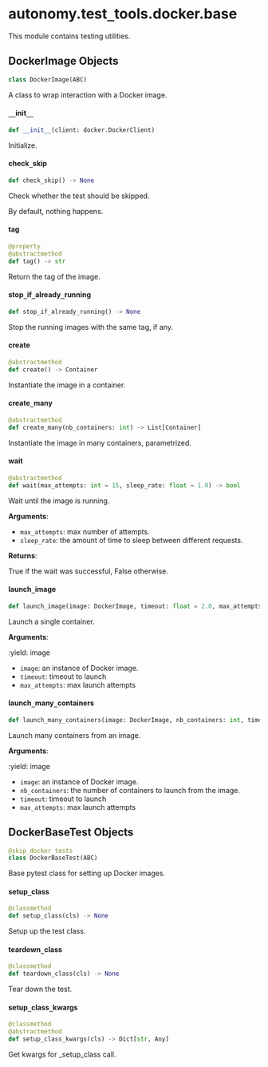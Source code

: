<a id="autonomy.test_tools.docker.base"></a>

# autonomy.test`_`tools.docker.base

This module contains testing utilities.

<a id="autonomy.test_tools.docker.base.DockerImage"></a>

## DockerImage Objects

```python
class DockerImage(ABC)
```

A class to wrap interaction with a Docker image.

<a id="autonomy.test_tools.docker.base.DockerImage.__init__"></a>

#### `__`init`__`

```python
def __init__(client: docker.DockerClient)
```

Initialize.

<a id="autonomy.test_tools.docker.base.DockerImage.check_skip"></a>

#### check`_`skip

```python
def check_skip() -> None
```

Check whether the test should be skipped.

By default, nothing happens.

<a id="autonomy.test_tools.docker.base.DockerImage.tag"></a>

#### tag

```python
@property
@abstractmethod
def tag() -> str
```

Return the tag of the image.

<a id="autonomy.test_tools.docker.base.DockerImage.stop_if_already_running"></a>

#### stop`_`if`_`already`_`running

```python
def stop_if_already_running() -> None
```

Stop the running images with the same tag, if any.

<a id="autonomy.test_tools.docker.base.DockerImage.create"></a>

#### create

```python
@abstractmethod
def create() -> Container
```

Instantiate the image in a container.

<a id="autonomy.test_tools.docker.base.DockerImage.create_many"></a>

#### create`_`many

```python
@abstractmethod
def create_many(nb_containers: int) -> List[Container]
```

Instantiate the image in many containers, parametrized.

<a id="autonomy.test_tools.docker.base.DockerImage.wait"></a>

#### wait

```python
@abstractmethod
def wait(max_attempts: int = 15, sleep_rate: float = 1.0) -> bool
```

Wait until the image is running.

**Arguments**:

- `max_attempts`: max number of attempts.
- `sleep_rate`: the amount of time to sleep between different requests.

**Returns**:

True if the wait was successful, False otherwise.

<a id="autonomy.test_tools.docker.base.launch_image"></a>

#### launch`_`image

```python
def launch_image(image: DockerImage, timeout: float = 2.0, max_attempts: int = 10) -> Generator[DockerImage, None, None]
```

Launch a single container.

**Arguments**:

:yield: image
- `image`: an instance of Docker image.
- `timeout`: timeout to launch
- `max_attempts`: max launch attempts

<a id="autonomy.test_tools.docker.base.launch_many_containers"></a>

#### launch`_`many`_`containers

```python
def launch_many_containers(image: DockerImage, nb_containers: int, timeout: float = 2.0, max_attempts: int = 10) -> Generator[DockerImage, None, None]
```

Launch many containers from an image.

**Arguments**:

:yield: image
- `image`: an instance of Docker image.
- `nb_containers`: the number of containers to launch from the image.
- `timeout`: timeout to launch
- `max_attempts`: max launch attempts

<a id="autonomy.test_tools.docker.base.DockerBaseTest"></a>

## DockerBaseTest Objects

```python
@skip_docker_tests
class DockerBaseTest(ABC)
```

Base pytest class for setting up Docker images.

<a id="autonomy.test_tools.docker.base.DockerBaseTest.setup_class"></a>

#### setup`_`class

```python
@classmethod
def setup_class(cls) -> None
```

Setup up the test class.

<a id="autonomy.test_tools.docker.base.DockerBaseTest.teardown_class"></a>

#### teardown`_`class

```python
@classmethod
def teardown_class(cls) -> None
```

Tear down the test.

<a id="autonomy.test_tools.docker.base.DockerBaseTest.setup_class_kwargs"></a>

#### setup`_`class`_`kwargs

```python
@classmethod
@abstractmethod
def setup_class_kwargs(cls) -> Dict[str, Any]
```

Get kwargs for _setup_class call.

